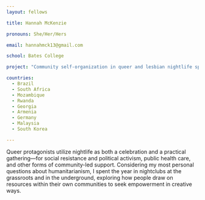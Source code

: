 ```yaml
---
layout: fellows

title: Hannah McKenzie

pronouns: She/Her/Hers

email: hannahmck13@gmail.com

school: Bates College

project: "Community self-organization in queer and lesbian nightlife spaces"

countries:
  - Brazil
  - South Africa
  - Mozambique
  - Rwanda
  - Georgia
  - Armenia
  - Germany
  - Malaysia
  - South Korea

---
```


Queer protagonists utilize nightlife as both a celebration and a practical gathering—for social resistance and political activism, public health care, and other forms of community-led support. Considering my most personal questions about humanitarianism, I spent the year in nightclubs at the grassroots and in the underground, exploring how people draw on resources within their own communities to seek empowerment in creative ways.
